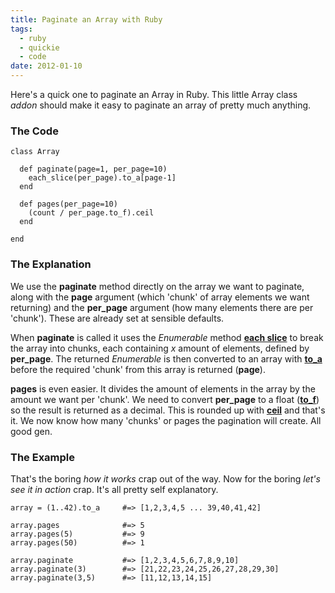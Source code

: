 ```yaml
---
title: Paginate an Array with Ruby
tags: 
  - ruby
  - quickie
  - code
date: 2012-01-10
---
```


Here's a quick one to paginate an Array in Ruby. This little Array class _addon_ should make it easy to paginate an array of pretty much anything.

### The Code

	class Array
	
	  def paginate(page=1, per_page=10)
	    each_slice(per_page).to_a[page-1]
	  end
	
	  def pages(per_page=10)
	    (count / per_page.to_f).ceil
	  end
	
	end

### The Explanation

We use the **paginate** method directly on the array we want to paginate, along with the **page** argument (which 'chunk' of array elements we want returning) and the **per_page** argument (how many elements there are per 'chunk'). These are already set at sensible defaults.

When **paginate** is called it uses the _Enumerable_ method **[each slice](http://ruby-doc.org/core-1.9.3/Enumerable.html#method-i-each_slice)** to break the array into chunks, each containing _x_ amount of elements, defined by **per_page**. The returned _Enumerable_ is then converted to an array with **[to_a](http://ruby-doc.org/core-1.9.3/Enumerable.html#method-i-to_a)** before the required 'chunk' from this array is returned (**page**).

**pages** is even easier. It divides the amount of elements in the array by the amount we want per 'chunk'. We need to convert **per_page** to a float (**[to_f](http://ruby-doc.org/core-1.9.3/Fixnum.html#method-i-to_f)**) so the result is returned as a decimal. This is rounded up with **[ceil](http://ruby-doc.org/core-1.9.3/Integer.html#method-i-ceil)** and that's it. We now know how many 'chunks' or pages the pagination will create. All good gen.

### The Example

That's the boring _how it works_ crap out of the way. Now for the boring _let's see it in action_ crap. It's all pretty self explanatory.

	array = (1..42).to_a     #=> [1,2,3,4,5 ... 39,40,41,42]
	
	array.pages              #=> 5
	array.pages(5)           #=> 9
	array.pages(50)          #=> 1

	array.paginate           #=> [1,2,3,4,5,6,7,8,9,10]
	array.paginate(3)        #=> [21,22,23,24,25,26,27,28,29,30]
	array.paginate(3,5)      #=> [11,12,13,14,15]
	
